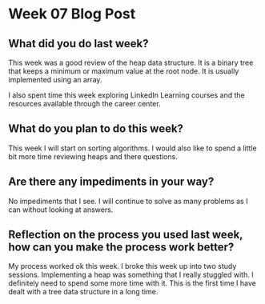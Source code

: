 # Week 07 Blog Post

## What did you do last week?

This week was a good review of the heap data structure.  It is a binary tree that keeps a minimum or maximum value at the root node.  It is usually implemented using an array.

I also spent time this week exploring LinkedIn Learning courses and the resources available through the career center.

## What do you plan to do this week?

This week I will start on sorting algorithms.  I would also like to spend a little bit more time reviewing heaps and there questions.

## Are there any impediments in your way?

No impediments that I see.  I will continue to solve as many problems as I can without looking at answers.

## Reflection on the process you used last week, how can you make the process work better?

My process worked ok this week.  I broke this week up into two study sessions.  Implementing a heap was something that I really stuggled with.  I definitely need to spend some more time with it.  This is the first time I have dealt with a tree data structure in a long time.
